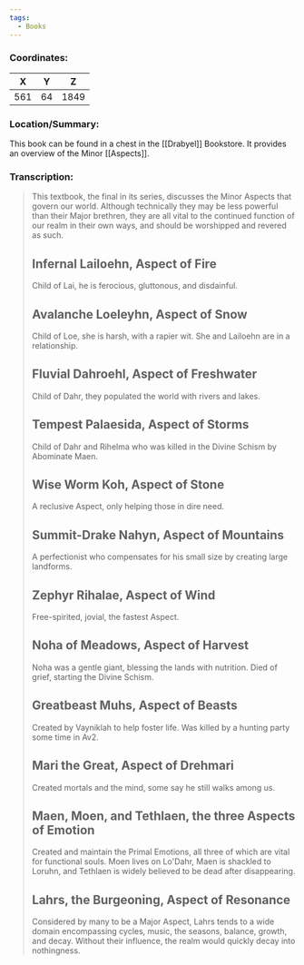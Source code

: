 ```yaml
---
tags:
  - Books
---
```


### Coordinates:
| **X** | **Y**| **Z** |
|:-----:|:----:|:-----:|
|561  |64   |1849  |

### Location/Summary:
This book can be found in a chest in the [[Drabyel]] Bookstore. It provides an overview of the Minor [[Aspects]].

### Transcription:
> This textbook, the final in its series, discusses the Minor Aspects that govern our world. Although technically they may be less powerful than their Major brethren, they are all vital to the continued function of our realm in their own ways, and should be worshipped and revered as such.
>
> Infernal Lailoehn, Aspect of Fire
> -------------------
> Child of Lai, he is ferocious, gluttonous, and disdainful.
>
> Avalanche Loeleyhn, Aspect of Snow
> -------------------
> Child of Loe, she is harsh, with a rapier wit. She and Lailoehn are in a relationship.
>
> Fluvial Dahroehl, Aspect of Freshwater
> -------------------
> Child of Dahr, they populated the world with rivers and lakes.
>
> Tempest Palaesida, Aspect of Storms
> -------------------
> Child of Dahr and Rihelma who was killed in the Divine Schism by Abominate Maen.
>
> Wise Worm Koh, Aspect of Stone
> -------------------
> A reclusive Aspect, only helping those in dire need.
>
> Summit-Drake Nahyn, Aspect of Mountains
> -------------------
> A perfectionist who compensates for his small size by creating large landforms.
>
> Zephyr Rihalae, Aspect of Wind
> -------------------
> Free-spirited, jovial, the fastest Aspect.
>
> Noha of Meadows, Aspect of Harvest
> -------------------
> Noha was a gentle giant, blessing the lands with nutrition. Died of grief, starting the Divine Schism.
>
> Greatbeast Muhs, Aspect of Beasts
> -------------------
> Created by Vayniklah to help foster life. Was killed by a hunting party some time in Av2.
>
> Mari the Great, Aspect of Drehmari
> -------------------
> Created mortals and the mind, some say he still walks among us.
>
> Maen, Moen, and Tethlaen, the three Aspects of Emotion
> -------------------
> Created and maintain the Primal Emotions, all three of which are vital for functional souls. Moen lives on Lo'Dahr, Maen is shackled to Loruhn, and Tethlaen is widely believed to be dead after disappearing.
>
> Lahrs, the Burgeoning, Aspect of Resonance
> -------------------
> Considered by many to be a Major Aspect, Lahrs tends to a wide domain encompassing cycles, music, the seasons, balance, growth, and decay. Without their influence, the realm would quickly decay into nothingness.

